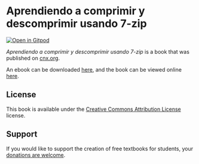 # Aprendiendo a comprimir y descomprimir usando 7-zip

[![Open in Gitpod](https://gitpod.io/button/open-in-gitpod.svg)](https://gitpod.io/from-referrer/)

_Aprendiendo a comprimir y descomprimir usando 7-zip_ is a book that was published on [cnx.org](https://cnx.org/).

An ebook can be downloaded [here](https://github.com/cnx-user-books/cnxbook-aprendiendo-a-comprimir-y-descomprimir-usando-7-zip/releases/latest), and the book can be viewed online [here](https://github.com/cnx-user-books/cnxbook-aprendiendo-a-comprimir-y-descomprimir-usando-7-zip/releases/latest).

## License
This book is available under the [Creative Commons Attribution License](./LICENSE) license.

## Support
If you would like to support the creation of free textbooks for students, your [donations are welcome](https://riceconnect.rice.edu/donation/support-openstax-banner).
